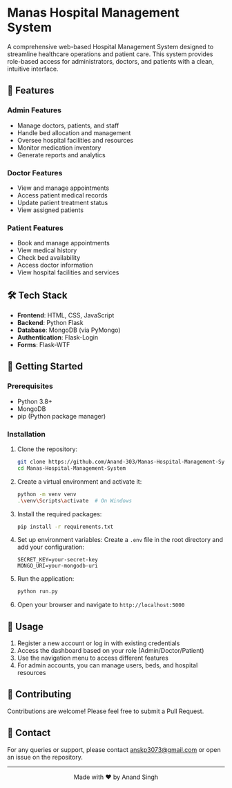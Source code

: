 # Manas Hospital Management System

A comprehensive web-based Hospital Management System designed to streamline healthcare operations and patient care. This system provides role-based access for administrators, doctors, and patients with a clean, intuitive interface.

## 🏥 Features

### Admin Features
- Manage doctors, patients, and staff
- Handle bed allocation and management
- Oversee hospital facilities and resources
- Monitor medication inventory
- Generate reports and analytics

### Doctor Features
- View and manage appointments
- Access patient medical records
- Update patient treatment status
- View assigned patients

### Patient Features
- Book and manage appointments
- View medical history
- Check bed availability
- Access doctor information
- View hospital facilities and services

## 🛠️ Tech Stack

- **Frontend**: HTML, CSS, JavaScript
- **Backend**: Python Flask
- **Database**: MongoDB (via PyMongo)
- **Authentication**: Flask-Login
- **Forms**: Flask-WTF

## 🚀 Getting Started

### Prerequisites
- Python 3.8+
- MongoDB
- pip (Python package manager)

### Installation

1. Clone the repository:
   ```bash
   git clone https://github.com/Anand-303/Manas-Hospital-Management-System.git
   cd Manas-Hospital-Management-System
   ```

2. Create a virtual environment and activate it:
   ```bash
   python -m venv venv
   .\venv\Scripts\activate  # On Windows
   ```

3. Install the required packages:
   ```bash
   pip install -r requirements.txt
   ```

4. Set up environment variables:
   Create a `.env` file in the root directory and add your configuration:
   ```
   SECRET_KEY=your-secret-key
   MONGO_URI=your-mongodb-uri
   ```

5. Run the application:
   ```bash
   python run.py
   ```

6. Open your browser and navigate to `http://localhost:5000`

## 📝 Usage

1. Register a new account or log in with existing credentials
2. Access the dashboard based on your role (Admin/Doctor/Patient)
3. Use the navigation menu to access different features
4. For admin accounts, you can manage users, beds, and hospital resources


## 🤝 Contributing

Contributions are welcome! Please feel free to submit a Pull Request.

## 📧 Contact

For any queries or support, please contact anskp3073@gmail.com or open an issue on the repository.

---

<div align="center">
  Made with ❤️ by Anand Singh
</div>
